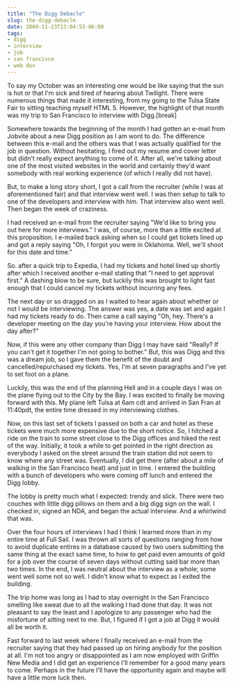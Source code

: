 ```yaml
---
title: "The Digg Debacle"
slug: the-digg-debacle
date: 2009-11-23T13:04:53-06:00
tags:
- digg
- interview
- job
- san francisco
- web dev
---
```

To say my October was an interesting one would be like saying that the sun is hot or that I'm sick and tired of hearing about Twilight. There were numerous things that made it interesting, from my going to the Tulsa State Fair to sitting teaching myself HTML 5. However, the highlight of that month was my trip to San Francisco to interview with Digg.[break]

Somewhere towards the beginning of the month I had gotten an e-mail from Jobvite about a new Digg position as I am wont to do. The difference between this e-mail and the others was that I was actually qualified for the job in question. Without hesitating, I fired out my resume and cover letter but didn't really expect anything to come of it. After all, we're talking about one of the most visited websites in the world and certainly they'd want somebody with real working experience (of which I really did not have).

But, to make a long story short, I got a call from the recruiter (while I was at aforementioned fair) and that interview went well. I was then setup to talk to one of the developers and interview with him. That interview also went well. Then began the week of craziness.

I had received an e-mail from the recruiter saying "We'd like to bring you out here for more interviews." I was, of course, more than a little excited at this proposition. I e-mailed back asking when so I could get tickets lined up and got a reply saying "Oh, I forgot you were in Oklahoma. Well, we'll shoot for this date and time."

So. after a quick trip to Expedia, I had my tickets and hotel lined up shortly after which I received another e-mail stating that "I need to get approval first." A dashing blow to be sure, but luckily this was brought to light fast enough that I could cancel my tickets without incurring any fees.

The next day or so dragged on as I waited to hear again about whether or not I would be interviewing. The answer was yes, a date was set and again I had my tickets ready to do. Then came a call saying "Oh, hey. There's a developer meeting on the day you're having your interview. How about the day after?"

Now, if this were any other company than Digg I may have said "Really? If you can't get it together I'm not going to bother." But, this was Digg and this was a dream job, so I gave them the benefit of the doubt and cancelled/repurchased my tickets. Yes, I'm at seven paragraphs and I've yet to set foot on a plane.

Luckily, this was the end of the planning Hell and in a couple days I was on the plane flying out to the City by the Bay. I was excited to finally be moving forward with this. My plane left Tulsa at 6am cdt and arrived in San Fran at 11:40pdt, the entire time dressed in my interviewing clothes.

Now, on this last set of tickets I passed on both a car and hotel as these tickets were much more expensive due to the short notice. So, I hitched a ride on the train to some street close to the Digg offices and hiked the rest of the way. Initially, it took a while to get pointed in the right direction as everybody I asked on the street around the train station did not seem to know where any street was. Eventually, I did get there (after about a mile of walking in the San Francisco heat) and just in time. I entered the building with a bunch of developers who were coming off lunch and entered the Digg lobby.

The lobby is pretty much what I expected: trendy and slick. There were two couches with little digg pillows on them and a big digg sign on the wall. I checked in, signed an NDA, and began the actual interview. And a whirlwind that was.

Over the four hours of interviews I had I think I learned more than in my entire time at Full Sail. I was thrown all sorts of questions ranging from how to avoid duplicate entires in a database caused by two users submitting the same thing at the exact same time, to how to get paid even amounts of gold for a job over the course of seven days without cutting said bar more than two times. In the end, I was neutral about the interview as a whole; some went well some not so well. I didn't know what to expect as I exited the building.

The trip home was long as I had to stay overnight in the San Francisco smelling like sweat due to all the walking I had done that day. It was not pleasant to say the least and I apologize to any passenger who had the misfortune of sitting next to me. But, I figured if I got a job at Digg it would all be worth it.

Fast forward to last week where I finally received an e-mail from the recruiter saying that they had passed up on hiring anybody for the position at all. I'm not too angry or disappointed as I am now employed with Griffin New Media and I did get an experience I'll remember for a good many years to come. Perhaps in the future I'll have the opportunity again and maybe will have a little more luck then.
